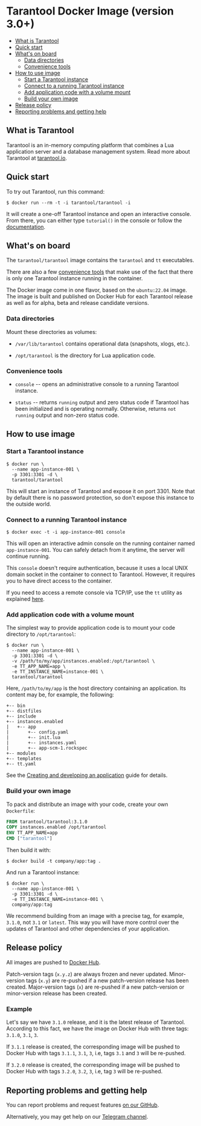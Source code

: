 # Tarantool Docker Image (version 3.0+)

- [What is Tarantool](#what-is-tarantool)
- [Quick start](#quick-start)
- [What's on board](#whats-on-board)
  - [Data directories](#data-directories)
  - [Convenience tools](#convenience-tools)
- [How to use image](#how-to-use-image)
  - [Start a Tarantool instance](#start-a-tarantool-instance)
  - [Connect to a running Tarantool instance](#connect-to-a-running-tarantool-instance)
  - [Add application code with a volume mount](#add-application-code-with-a-volume-mount)
  - [Build your own image](#build-your-own-image)
- [Release policy](#release-policy)
- [Reporting problems and getting help](#reporting-problems-and-getting-help)

## What is Tarantool

Tarantool is an in-memory computing platform that combines a Lua application
server and a database management system. Read more about Tarantool at
[tarantool.io](https://www.tarantool.io/en/developers/).

## Quick start

To try out Tarantool, run this command:

```console
$ docker run --rm -t -i tarantool/tarantool -i
```

It will create a one-off Tarantool instance and open an interactive console.
From there, you can either type `tutorial()` in the console or follow the
[documentation](https://www.tarantool.io/en/doc/latest/getting_started/getting_started_db/).

## What's on board

The `tarantool/tarantool` image contains the `tarantool` and `tt` executables.

There are also a few [convenience tools](#convenience-tools) that make use of
the fact that there is only one Tarantool instance running in the container.

The Docker image come in one flavor, based on the `ubuntu:22.04` image.
The image is built and published on Docker Hub for each Tarantool release as
well as for alpha, beta and release candidate versions.

### Data directories

Mount these directories as volumes:

- `/var/lib/tarantool` contains operational data (snapshots, xlogs, etc.).

- `/opt/tarantool` is the directory for Lua application code.

### Convenience tools

- `console` -- opens an administrative console to a running Tarantool instance.

- `status` -- returns `running` output and zero status code if Tarantool has
  been initialized and is operating normally. Otherwise, returns `not running`
  output and non-zero status code.

## How to use image

### Start a Tarantool instance

```console
$ docker run \
  --name app-instance-001 \
  -p 3301:3301 -d \
  tarantool/tarantool
```

This will start an instance of Tarantool and expose it on port 3301. Note that
by default there is no password protection, so don't expose this instance to the
outside world.

### Connect to a running Tarantool instance

```console
$ docker exec -t -i app-instance-001 console
```

This will open an interactive admin console on the running container named
`app-instance-001`. You can safely detach from it anytime, the server will
continue running.

This `console` doesn't require authentication, because it uses a local UNIX
domain socket in the container to connect to Tarantool. However, it requires
you to have direct access to the container.

If you need to access a remote console via TCP/IP, use the `tt` utility as
explained [here](https://www.tarantool.io/en/doc/latest/reference/tooling/tt_cli/).

### Add application code with a volume mount

The simplest way to provide application code is to mount your code directory to
`/opt/tarantool`:

```console
$ docker run \
  --name app-instance-001 \
  -p 3301:3301 -d \
  -v /path/to/my/app/instances.enabled:/opt/tarantool \
  -e TT_APP_NAME=app \
  -e TT_INSTANCE_NAME=instance-001 \
  tarantool/tarantool
```

Here, `/path/to/my/app` is the host directory containing an application. Its
content may be, for example, the following:

```console
+-- bin
+-- distfiles
+-- include
+-- instances.enabled
|   +-- app
|       +-- config.yaml
|       +-- init.lua
|       +-- instances.yaml
|       +-- app-scm-1.rockspec
+-- modules
+-- templates
+-- tt.yaml
```

See the [Creating and developing an application][develop-app] guide for details.

[develop-app]: https://www.tarantool.io/en/doc/latest/book/admin/instance_config/#admin-instance-config-develop-app

### Build your own image

To pack and distribute an image with your code, create your own `Dockerfile`:

```dockerfile
FROM tarantool/tarantool:3.1.0
COPY instances.enabled /opt/tarantool
ENV TT_APP_NAME=app
CMD ["tarantool"]
```

Then build it with:

```console
$ docker build -t company/app:tag .
```

And run a Tarantool instance:

```console
$ docker run \
  --name app-instance-001 \
  -p 3301:3301 -d \
  -e TT_INSTANCE_NAME=instance-001 \
  company/app:tag
```

We recommend building from an image with a precise tag, for example, `3.1.0`,
not `3.1` or `latest`. This way you will have more control over the updates of
Tarantool and other dependencies of your application.

## Release policy

All images are pushed to [Docker Hub](https://hub.docker.com/).

Patch-version tags (`x.y.z`) are always frozen and never updated.
Minor-version tags (`x.y`) are re-pushed if a new patch-version release has been
created.
Major-version tags (`x`) are re-pushed if a new patch-version or minor-version
release has been created.

### Example

Let's say we have `3.1.0` release, and it is the latest release of Tarantool.
According to this fact, we have the image on Docker Hub with three tags:
`3.1.0`, `3.1`, `3`.

If `3.1.1` release is created, the corresponding image will be pushed to Docker
Hub with tags `3.1.1`, `3.1`, `3`, i.e, tags `3.1` and `3` will be re-pushed.

If `3.2.0` release is created, the corresponding image will be pushed to Docker
Hub with tags `3.2.0`, `3.2`, `3`, i.e, tag `3` will be re-pushed.

## Reporting problems and getting help

You can report problems and request features
[on our GitHub](https://github.com/tarantool/tarantool).

Alternatively, you may get help on our
[Telegram channel](https://t.me/tarantool).

